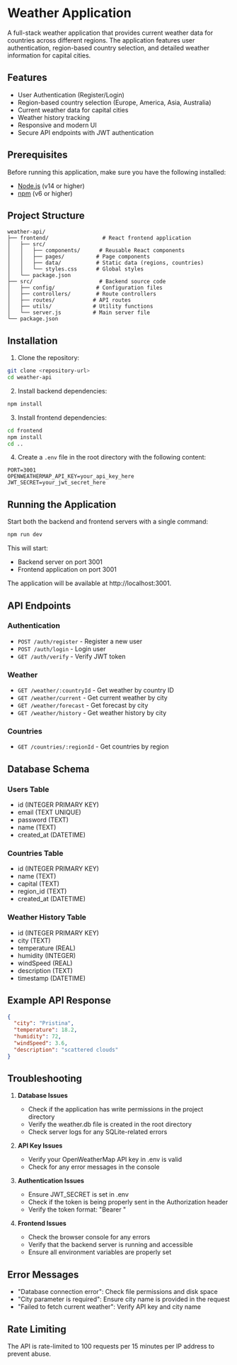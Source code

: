 # Weather Application

A full-stack weather application that provides current weather data for countries across different regions. The application features user authentication, region-based country selection, and detailed weather information for capital cities.

## Features

- User Authentication (Register/Login)
- Region-based country selection (Europe, America, Asia, Australia)
- Current weather data for capital cities
- Weather history tracking
- Responsive and modern UI
- Secure API endpoints with JWT authentication

## Prerequisites

Before running this application, make sure you have the following installed:
- [Node.js](https://nodejs.org/) (v14 or higher)
- [npm](https://www.npmjs.com/) (v6 or higher)

## Project Structure

```
weather-api/
├── frontend/                 # React frontend application
│   ├── src/
│   │   ├── components/      # Reusable React components
│   │   ├── pages/          # Page components
│   │   ├── data/           # Static data (regions, countries)
│   │   └── styles.css      # Global styles
│   └── package.json
├── src/                     # Backend source code
│   ├── config/             # Configuration files
│   ├── controllers/        # Route controllers
│   ├── routes/            # API routes
│   ├── utils/             # Utility functions
│   └── server.js          # Main server file
└── package.json
```

## Installation

1. Clone the repository:
```bash
git clone <repository-url>
cd weather-api
```

2. Install backend dependencies:
```bash
npm install
```

3. Install frontend dependencies:
```bash
cd frontend
npm install
cd ..
```

4. Create a `.env` file in the root directory with the following content:
```plaintext
PORT=3001
OPENWEATHERMAP_API_KEY=your_api_key_here
JWT_SECRET=your_jwt_secret_here
```

## Running the Application

Start both the backend and frontend servers with a single command:
```bash
npm run dev
```

This will start:
- Backend server on port 3001
- Frontend application on port 3001

The application will be available at http://localhost:3001.

## API Endpoints

### Authentication
- `POST /auth/register` - Register a new user
- `POST /auth/login` - Login user
- `GET /auth/verify` - Verify JWT token

### Weather
- `GET /weather/:countryId` - Get weather by country ID
- `GET /weather/current` - Get current weather by city
- `GET /weather/forecast` - Get forecast by city
- `GET /weather/history` - Get weather history by city

### Countries
- `GET /countries/:regionId` - Get countries by region

## Database Schema

### Users Table
- id (INTEGER PRIMARY KEY)
- email (TEXT UNIQUE)
- password (TEXT)
- name (TEXT)
- created_at (DATETIME)

### Countries Table
- id (INTEGER PRIMARY KEY)
- name (TEXT)
- capital (TEXT)
- region_id (TEXT)
- created_at (DATETIME)

### Weather History Table
- id (INTEGER PRIMARY KEY)
- city (TEXT)
- temperature (REAL)
- humidity (INTEGER)
- windSpeed (REAL)
- description (TEXT)
- timestamp (DATETIME)

## Example API Response

```json
{
  "city": "Pristina",
  "temperature": 18.2,
  "humidity": 72,
  "windSpeed": 3.6,
  "description": "scattered clouds"
}
```

## Troubleshooting

1. **Database Issues**
   - Check if the application has write permissions in the project directory
   - Verify the weather.db file is created in the root directory
   - Check server logs for any SQLite-related errors

2. **API Key Issues**
   - Verify your OpenWeatherMap API key in .env is valid
   - Check for any error messages in the console

3. **Authentication Issues**
   - Ensure JWT_SECRET is set in .env
   - Check if the token is being properly sent in the Authorization header
   - Verify the token format: "Bearer <token>"

4. **Frontend Issues**
   - Check the browser console for any errors
   - Verify that the backend server is running and accessible
   - Ensure all environment variables are properly set

## Error Messages

- "Database connection error": Check file permissions and disk space
- "City parameter is required": Ensure city name is provided in the request
- "Failed to fetch current weather": Verify API key and city name

## Rate Limiting

The API is rate-limited to 100 requests per 15 minutes per IP address to prevent abuse.